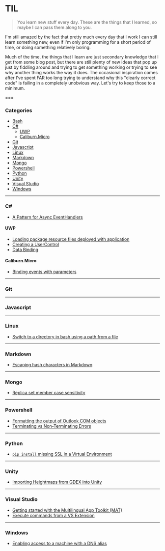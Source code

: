 # TIL

> You learn new stuff every day.  These are the things that I learned, so maybe I can pass them along to you.

I'm still amazed by the fact that pretty much every day that I work I can still learn something new, even if I'm only programming for a short period of time, or doing something relatively boring.

Much of the time, the things that I learn are just secondary knowledge that I get from some blog post, but there are still plenty of new ideas that pop up just by fiddling around and trying to get something working or trying to see why another thing works the way it does.  The occasional inspiration comes after I've spent FAR too long trying to understand why this "clearly correct code" is failing in a completely unobvious way.  Let's try to keep those to a minimum.

===

### Categories

* [Bash](bash)
* [C#](#c)
  * [UWP](#uwp)
  * [Caliburn.Micro](#caliburn.micro)
* [Git](#git)
* [Javascript](#javascript)
* [Linux](#linux)
* [Markdown](#markdown)
* [Mongo](#mongo)
* [Powershell](#powershell)
* [Python](#python)
* [Unity](#unity)
* [Visual Studio](#visual-studio)
* [Windows](#windows)

---

### C\# 

- [A Pattern for Async EventHandlers](csharp/a_pattern_for_async_eventhandlers.md)

#### UWP
- [Loading package resource files deployed with application](csharp/uwp/loading_package_resource_files.md)
- [Creating a UserControl](csharp/uwp/creating_a_user_control.md)
- [Data Binding](csharpe/uwp/data_binding.md)

#### Caliburn.Micro
- [Binding events with parameters](csharp/caliburn/binding_events_with_parameters.md)

---

### Git

---

### Javascript

---

### Linux

- [Switch to a directory in bash using a path from a file](linux/switch_to_a_directory_in_bash_using_a_path_from_a_file.md)

---

### Markdown

- [Escaping hash characters in Markdown](markdown/escaping-hash-characters-in-markdown.md)

---

### Mongo

- [Replica set member case sensitivity](mongo/replica_set_member_case_sensitivity.md)

---

### Powershell

- [Formatting the output of Outlook COM objects](powershell/formatting_the_output_of_outlook_com_objects.md)
- [Terminating vs Non-Terminating Errors](powershell/terminating_vs_nonterminating_errors.md)

---

### Python

- [`pip install` missing SSL in a Virtual Environment](python/pip_install_missing_ssl_in_virtual_environment.md)

---

### Unity

- [Importing Heightmaps from GDEX into Unity](unity/importing-heightmaps-from-gdex.md)

---

### Visual Studio

- [Getting started with the Multilingual App Toolkit (MAT)](vs/getting_started_with_the_multilingual_app_toolkit.md)
- [Execute commands from a VS Extension](vs/execute_commands_from_a_vs_extension.md)

---

### Windows

- [Enabling access to a machine with a DNS alias](windows/enable_access_to_a_machine_with_a_dns_alias.md)
